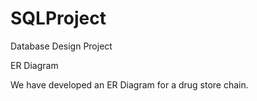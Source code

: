 # SQLProject 

Database Design Project

ER Diagram

We have developed an ER Diagram for a drug store chain.